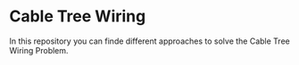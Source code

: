 # Cable Tree Wiring

In this repository you can finde different approaches to solve the Cable Tree Wiring Problem.   
